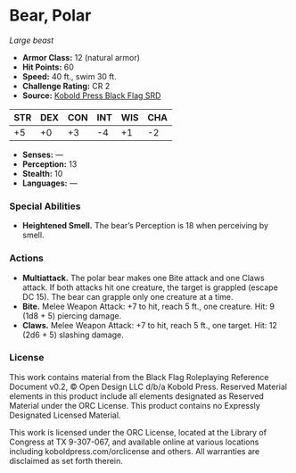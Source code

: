# Bear, Polar

*Large beast*

- **Armor Class:** 12 (natural armor)
- **Hit Points:** 60
- **Speed:** 40 ft., swim 30 ft.
- **Challenge Rating:** CR 2
- **Source:** [Kobold Press Black Flag SRD](https://koboldpress.com/black-flag-roleplaying/)

| STR | DEX | CON | INT | WIS | CHA |
| --- | --- | --- | --- | --- | --- |
| +5 | +0 | +3 | -4 | +1 | -2 |

- **Senses:** —
- **Perception:** 13
- **Stealth:** 10
- **Languages:** —

### Special Abilities

- **Heightened Smell.** The bear’s Perception is 18 when perceiving by smell.

### Actions

- **Multiattack.** The polar bear makes one Bite attack and one Claws attack. If both attacks hit one creature, the target is grappled (escape DC 15). The bear can grapple only one creature at a time.
- **Bite.** Melee Weapon Attack: +7 to hit, reach 5 ft., one creature. Hit: 9 (1d8 + 5) piercing damage.
- **Claws.** Melee Weapon Attack: +7 to hit, reach 5 ft., one target. Hit: 12 (2d6 + 5) slashing damage.

### License

This work contains material from the Black Flag Roleplaying Reference Document v0.2, © Open Design LLC d/b/a Kobold Press. Reserved Material elements in this product include all elements designated as Reserved Material under the ORC License. This product contains no Expressly Designated Licensed Material.

This work is licensed under the ORC License, located at the Library of Congress at TX 9-307-067, and available online at various locations including koboldpress.com/orclicense and others. All warranties are disclaimed as set forth therein.

